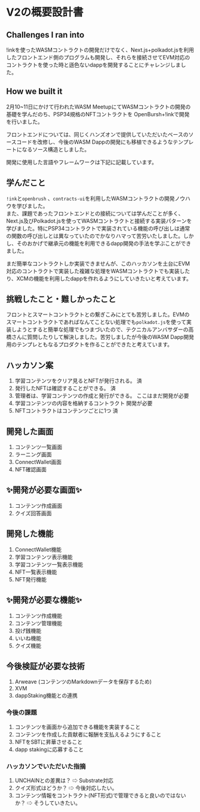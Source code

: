 # V2の概要設計書

## Challenges I ran into

!inkを使ったWASMコントラクトの開発だけでなく、Next.js+polkadot.jsを利用したフロントエンド側のプログラムも開発し、それらを接続させてEVM対応のコントラクトを使った時と遜色ないdappを開発することにチャレンジしました。

## How we built it

2月10~11日にかけて行われたWASM MeetupにてWASMコントラクトの開発の基礎を学んだのち、PSP34規格のNFTコントラクトを
OpenBursh+!inkで開発を行いました。  

フロントエンドについては、同じくハンズオンで提供していただいたベースのソースコードを改修し、今後のWASM Dappの開発にも移植できるようなテンプレートになるソース構造としました。  

開発に使用した言語やフレームワークは下記に記載しています。

## 学んだこと

`!ink`と`openbrush` 、`contracts-ui`を利用したWASMコントラクトの開発ノウハウを学びました。  
また、課題であったフロントエンドとの接続については学んだことが多く、Next.js及びPolkadot.jsを使ってWASMコントラクトと接続する実装パターンを学びました。特にPSP34コントラクトで実装されている機能の呼び出しは通常の関数の呼び出しとは異なっていたのでかなりハマって苦労いたしました。しかし、そのおかげで継承元の機能を利用できるdapp開発の手法を学ぶことができました。

まだ簡単なコントラクトしか実装できませんが、このハッカソンを土台にEVM対応のコントラクトで実装した複雑な処理をWASMコントラクトでも実装したり、XCMの機能を利用したdappを作れるようにしていきたいと考えています。

## 挑戦したこと・難しかったこと

フロントとスマートコントラクトとの繋ぎこみにとても苦労しました。EVMのスマートコントラクトであればなんてことない処理でも`polkadot.js`を使って実装しようとすると簡単な処理でもつまづいたので、テクニカルアンバサダーの高橋さんに質問したりして解決しました。苦労しましたが今後のWASM Dapp開発用のテンプレともなるプロダクトを作ることができたと考えています。

## ハッカソン案

1. 学習コンテンツをクリア見るとNFTが発行される。 済
2. 発行したNFTは確認することができる。 済
3. 管理者は、学習コンテンツの作成と発行ができる。 ここはまだ開発が必要
4. 学習コンテンツの内容を格納するコントラクト 開発が必要
5. NFTコントラクトはコンテンツごとに1つ 済

## 開発した画面

1. コンテンツ一覧画面
2. ラーニング画面
3. ConnectWallet画面
4. NFT確認画面

## ✨開発が必要な画面✨

1. コンテンツ作成画面
2. クイズ回答画面

## 開発した機能

1. ConnectWallet機能
2. 学習コンテンツ表示機能
3. 学習コンテンツ一覧表示機能
4. NFT一覧表示機能
5. NFT発行機能

## ✨開発が必要な機能✨

1. コンテンツ作成機能
2. コンテンツ管理機能
3. 投げ銭機能
4. いいね機能
5. クイズ機能

## 今後検証が必要な技術

1. Arweave (コンテンツのMarkdownデータを保存するため)
2. XVM
3. dappStaking機能との連携

### 今後の課題

1. コンテンツを画面から追加できる機能を実装すること
2. コンテンツを作成した貢献者に報酬を支払えるようにすること
3. NFTをSBTに昇華させること
4. dapp stakingに応募すること

### ハッカソンでいただいた指摘

1. UNCHAINとの差異は？ ⇨ Substrate対応
2. クイズ形式はどうか？ ⇨ 今後対応したい。
3. コンテンツ情報をコントラクト(NFT形式)で管理できると良いのではないか？ ⇨ そうしていきたい。